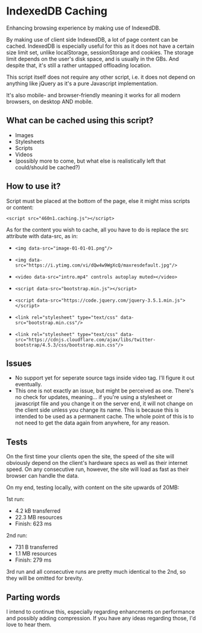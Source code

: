 # IndexedDB Caching
Enhancing browsing experience by making use of IndexedDB.

By making use of client side IndexedDB, a lot of page content can be cached. IndexedDB is especially useful for this as it does not have a certain size limit set, unlike localStorage, sessionStorage and cookies. The storage limit depends on the user's disk space, and is usually in the GBs. And despite that, it's still a rather untapped offloading location.

This script itself does not require any other script, i.e. it does not depend on anything like jQuery as it's a pure Javascript implementation.

It's also mobile- and browser-friendly meaning it works for all modern browsers, on desktop AND mobile.

## What can be cached using this script?
- Images
- Stylesheets
- Scripts
- Videos
- (possibly more to come, but what else is realistically left that could/should be cached?)

## How to use it?
  
Script must be placed at the bottom of the page, else it might miss scripts or content:

```<script src="460n1.caching.js"></script>```


As for the content you wish to cache, all you have to do is replace the src attribute with data-src, as in:

- ```<img data-src="image-01-01-01.png"/>```

- ```<img data-src="https://i.ytimg.com/vi/dQw4w9WgXcQ/maxresdefault.jpg"/>```

- ```<video data-src="intro.mp4" controls autoplay muted></video>```

- ```<script data-src="bootstrap.min.js"></script>```

- ```<script data-src="https://code.jquery.com/jquery-3.5.1.min.js"></script>```

- ```<link rel="stylesheet" type="text/css" data-src="bootstrap.min.css"/>```

- ```<link rel="stylesheet" type="text/css" data-src="https://cdnjs.cloudflare.com/ajax/libs/twitter-bootstrap/4.5.3/css/bootstrap.min.css"/>```


## Issues
- No support yet for seperate source tags inside video tag. I'll figure it out eventually.
- This one is not exactly an issue, but might be perceived as one. There's no check for updates, meaning... if you're using a stylesheet or javascript file and you change it on the server end, it will not change on the client side unless you change its name. This is because this is intended to be used as a permanent cache. The whole point of this is to not need to get the data again from anywhere, for any reason.

## Tests
On the first time your clients open the site, the speed of the site will obviously depend on the client's hardware specs as well as their internet speed. On any consecutive run, however, the site will load as fast as their browser can handle the data.

On my end, testing locally, with content on the site upwards of 20MB:

1st run:
- 4.2 kB transferred
- 22.3 MB resources
- Finish: 623 ms

2nd run:
- 731 B transferred
- 1.1 MB resources
- Finish: 279 ms

3rd run and all consecutive runs are pretty much identical to the 2nd, so they will be omitted for brevity.

## Parting words

I intend to continue this, especially regarding enhancments on performance and possibly adding compression. If you have any ideas regarding those, I'd love to hear them.
